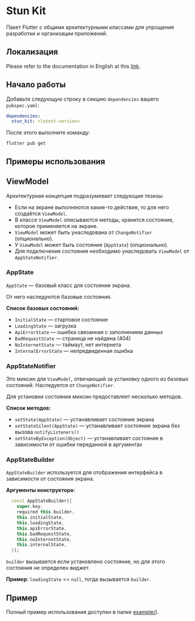 # Stun Kit

Пакет Flutter с общими архитектурными классами для упрощения разработки и организации приложений.

## Локализация
Please refer to the documentation in English at this [link](https://github.com/STUN-Apps-Dev/stun_kit/blob/main/README.md).

## Начало работы

Добавьте следующую строку в секцию `dependencies` вашего `pubspec.yaml`:
```yaml
dependencies:
  stun_kit: <latest-version>
```
После этого выполните команду:
```shell
flutter pub get
```

## Примеры использования

## ViewModel

Архитектурная концепция подразумевает следующие тезизы:
- Если на экране выполняются какие-то действия, то для него создаётся `ViewModel`.
- В классе `ViewModel` описываются методы, хранится состояние, которое применяется на экране.
- `ViewModel` может быть унаследована от `ChangeNotifier` (опционально).
- У `ViewModel` может быть состояние (`AppState`) (опционально).
- Для подключения состояния необходимо унаследовать `ViewModel` от `AppStateNotifier`.

### AppState
`AppState` — базовый класс для состояния экрана.

От него наследуются базовые состояния.

**Cписок базовых состояний:**
- `InitialState` — стартовое состояние
- `LoadingState` — загрузка
- `ApiErrorState` — ошибка связанная с заполнением данных
- `BadRequestState` — страница не найдена (404)
- `NoInternetState` — таймаут, нет интернета
- `InternalErrorState` — непредвиденная ошибка

### AppStateNotifier
Это миксин для `ViewModel`, отвечающий за установку одного из базовых состояний. Наследуется от `ChangeNotifier`.

Для установки состояния миксин предоставляет несколько методов.

**Список методов:**
- `setState(AppState)` — устанавливает состояние экрана
- `setStateSilent(AppState)` — устанавливает состояние экрана без вызова `notifyListeners()`
- `setStateByException(Object)` — устанавливает состояние в зависимости от ошибки переданной в аргументах

### AppStateBuilder
`AppStateBuilder` используется для отображения интерфейса в зависимости от состояния экрана.

**Аргументы конструктора:**

```dart
  const AppStateBuilder({
    super.key,
    required this.builder,
    this.initialState,
    this.loadingState,
    this.apiErrorState,
    this.badRequestState,
    this.noInternetState,
    this.internalState,
  });
```

`builder` вызывается если установлено состояние, но для этого состояния не определен виджет.

**Пример**: `loadingState` == `null`, тогда вызывается `builder`.



## Пример
Полный пример использования доступен в папке [example/](https://github.com/STUN-Apps-Dev/stun_kit)).